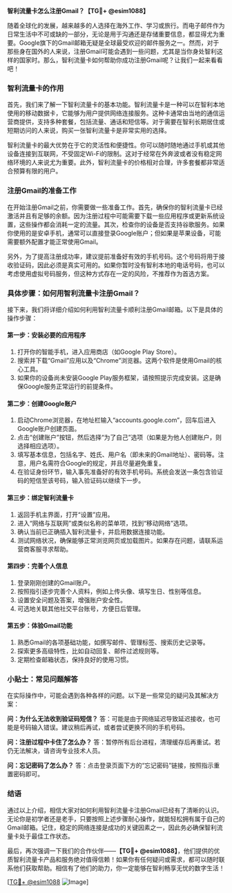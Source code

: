 **智利流量卡怎么注册Gmail？【TG💪+ @esim1088】**

随着全球化的发展，越来越多的人选择在海外工作、学习或旅行。而电子邮件作为日常生活中不可或缺的一部分，无论是用于沟通还是存储重要信息，都显得尤为重要。Google旗下的Gmail邮箱无疑是全球最受欢迎的邮件服务之一。然而，对于那些身在国外的人来说，注册Gmail可能会遇到一些问题，尤其是当你身处智利这样的国家时。那么，智利流量卡如何帮助你成功注册Gmail呢？让我们一起来看看吧！

### 智利流量卡的作用

首先，我们来了解一下智利流量卡的基本功能。智利流量卡是一种可以在智利本地使用的移动数据卡，它能够为用户提供网络连接服务。这种卡通常由当地的通信运营商提供，支持多种套餐，包括流量、通话和短信等。对于需要在智利长期居住或短期访问的人来说，购买一张智利流量卡是非常实用的选择。

智利流量卡的最大优势在于它的灵活性和便捷性。你可以随时随地通过手机或其他设备连接到互联网，不受固定Wi-Fi的限制。这对于经常在外奔波或者没有稳定网络环境的人来说尤为重要。此外，智利流量卡的价格相对合理，许多套餐都非常适合预算有限的用户。

### 注册Gmail的准备工作

在开始注册Gmail之前，你需要做一些准备工作。首先，确保你的智利流量卡已经激活并且有足够的余额。因为注册过程中可能需要下载一些应用程序或更新系统设置，这些操作都会消耗一定的流量。其次，检查你的设备是否支持谷歌服务。如果你使用的是安卓手机，通常可以直接登录Google账户；但如果是苹果设备，可能需要额外配置才能正常使用Gmail。

另外，为了提高注册成功率，建议提前准备好有效的手机号码。这个号码将用于接收验证码，因此必须是真实可用的。如果你暂时没有智利本地的电话号码，也可以考虑使用虚拟号码服务，但这种方式存在一定的风险，不推荐作为首选方案。

### 具体步骤：如何用智利流量卡注册Gmail？

接下来，我们将详细介绍如何利用智利流量卡顺利注册Gmail邮箱。以下是具体的操作步骤：

#### 第一步：安装必要的应用程序
1. 打开你的智能手机，进入应用商店（如Google Play Store）。
2. 搜索并下载“Gmail”应用以及“Chrome”浏览器。这两个软件是使用Gmail的核心工具。
3. 如果你的设备尚未安装Google Play服务框架，请按照提示完成安装。这是确保Google服务正常运行的前提条件。

#### 第二步：创建Google账户
1. 启动Chrome浏览器，在地址栏输入“accounts.google.com”，回车后进入Google账户创建页面。
2. 点击“创建账户”按钮，然后选择“为了自己”选项（如果是为他人创建账户，则选择相应选项）。
3. 填写基本信息，包括名字、姓氏、用户名（即未来的Gmail地址）、密码等。注意，用户名需符合Google的规定，并且尽量避免重复。
4. 在验证身份环节，输入事先准备好的有效手机号码。系统会发送一条包含验证码的短信至该号码，输入验证码以继续下一步。

#### 第三步：绑定智利流量卡
1. 返回手机主界面，打开“设置”应用。
2. 进入“网络与互联网”或类似名称的菜单项，找到“移动网络”选项。
3. 确认当前已正确插入智利流量卡，并启用数据连接功能。
4. 测试网络状况，确保能够正常浏览网页或加载图片。如果存在问题，请联系运营商客服寻求帮助。

#### 第四步：完善个人信息
1. 登录刚刚创建的Gmail账户。
2. 按照指引逐步完善个人资料，例如上传头像、填写生日、性别等信息。
3. 设置安全问题及答案，增强账户安全性。
4. 可选地关联其他社交平台账号，方便日后管理。

#### 第五步：体验Gmail功能
1. 熟悉Gmail的各项基础功能，如撰写邮件、管理标签、搜索历史记录等。
2. 探索更多高级特性，比如自动回复、邮件过滤规则等。
3. 定期检查邮箱状态，保持良好的使用习惯。

### 小贴士：常见问题解答

在实际操作中，可能会遇到各种各样的问题。以下是一些常见的疑问及其解决方案：

**问：为什么无法收到验证码短信？**
答：可能是由于网络延迟导致延迟接收，也可能是号码输入错误。建议稍后再试，或者尝试更换不同的手机号码。

**问：注册过程中卡住了怎么办？**
答：暂停所有后台进程，清理缓存后再重试。若仍无法解决，请咨询专业技术人员。

**问：忘记密码了怎么办？**
答：点击登录页面下方的“忘记密码”链接，按照指示重置密码即可。

### 结语

通过以上介绍，相信大家对如何利用智利流量卡注册Gmail已经有了清晰的认识。无论你是初学者还是老手，只要按照上述步骤耐心操作，就能轻松拥有属于自己的Gmail邮箱。记住，稳定的网络连接是成功的关键因素之一，因此务必确保智利流量卡处于最佳工作状态。

最后，再次强调一下我们的合作伙伴——**【TG💪+ @esim1088】**，他们提供的优质智利流量卡产品和服务绝对值得信赖！如果你有任何疑问或需求，都可以随时联系他们获取帮助。相信有了他们的助力，你一定能够在智利畅享无忧的数字生活！

[[TG💪+ @esim1088](https://t.me/s/esim1088) ![Image](https://i.postimg.cc/4NQfJmqS/Snipaste-2025-05-13-00-14-12.png)]
